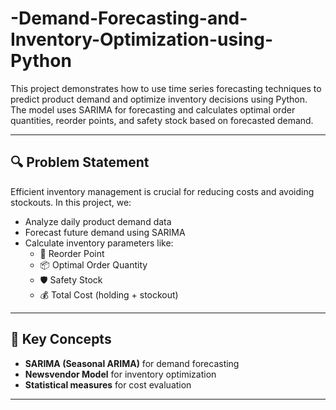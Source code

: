 # -Demand-Forecasting-and-Inventory-Optimization-using-Python


This project demonstrates how to use time series forecasting techniques to predict product demand and optimize inventory decisions using Python. The model uses SARIMA for forecasting and calculates optimal order quantities, reorder points, and safety stock based on forecasted demand.

---

## 🔍 Problem Statement

Efficient inventory management is crucial for reducing costs and avoiding stockouts. In this project, we:

- Analyze daily product demand data
- Forecast future demand using SARIMA
- Calculate inventory parameters like:
  - 🔁 Reorder Point
  - 📦 Optimal Order Quantity
  - 🛡️ Safety Stock
  - 💰 Total Cost (holding + stockout)

---

## 🧠 Key Concepts

- **SARIMA (Seasonal ARIMA)** for demand forecasting
- **Newsvendor Model** for inventory optimization
- **Statistical measures** for cost evaluation

---

